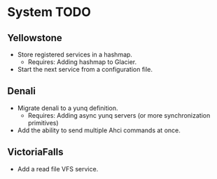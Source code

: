 # System TODO

## Yellowstone

- Store registered services in a hashmap.
  - Requires: Adding hashmap to Glacier.
- Start the next service from a configuration file.

## Denali

- Migrate denali to a yunq definition.
  - Requires: Adding async yunq servers (or more synchronization primitives)
- Add the ability to send multiple Ahci commands at once.

## VictoriaFalls

- Add a read file VFS service.
